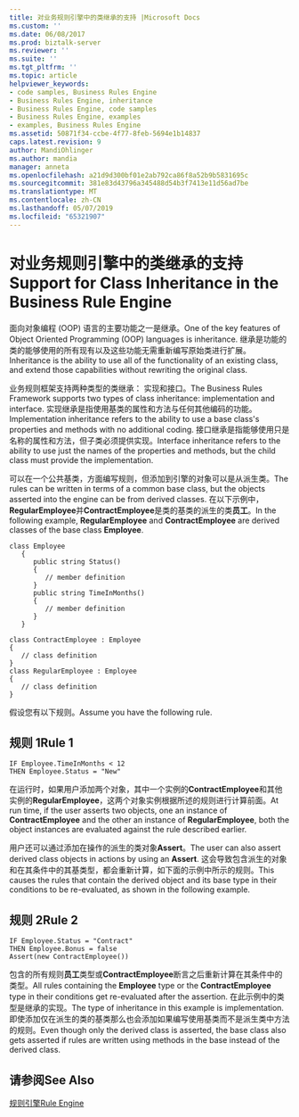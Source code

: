 ```yaml
---
title: 对业务规则引擎中的类继承的支持 |Microsoft Docs
ms.custom: ''
ms.date: 06/08/2017
ms.prod: biztalk-server
ms.reviewer: ''
ms.suite: ''
ms.tgt_pltfrm: ''
ms.topic: article
helpviewer_keywords:
- code samples, Business Rules Engine
- Business Rules Engine, inheritance
- Business Rules Engine, code samples
- Business Rules Engine, examples
- examples, Business Rules Engine
ms.assetid: 50871f34-ccbe-4f77-8feb-5694e1b14837
caps.latest.revision: 9
author: MandiOhlinger
ms.author: mandia
manager: anneta
ms.openlocfilehash: a21d9d300bf01e2ab792ca86f8a52b9b5831695c
ms.sourcegitcommit: 381e83d43796a345488d54b3f7413e11d56ad7be
ms.translationtype: MT
ms.contentlocale: zh-CN
ms.lasthandoff: 05/07/2019
ms.locfileid: "65321907"
---
```

# <a name="support-for-class-inheritance-in-the-business-rule-engine"></a><span data-ttu-id="3c5f2-102">对业务规则引擎中的类继承的支持</span><span class="sxs-lookup"><span data-stu-id="3c5f2-102">Support for Class Inheritance in the Business Rule Engine</span></span>
<span data-ttu-id="3c5f2-103">面向对象编程 (OOP) 语言的主要功能之一是继承。</span><span class="sxs-lookup"><span data-stu-id="3c5f2-103">One of the key features of Object Oriented Programming (OOP) languages is inheritance.</span></span> <span data-ttu-id="3c5f2-104">继承是功能的类的能够使用的所有现有以及这些功能无需重新编写原始类进行扩展。</span><span class="sxs-lookup"><span data-stu-id="3c5f2-104">Inheritance is the ability to use all of the functionality of an existing class, and extend those capabilities without rewriting the original class.</span></span>  
  
 <span data-ttu-id="3c5f2-105">业务规则框架支持两种类型的类继承： 实现和接口。</span><span class="sxs-lookup"><span data-stu-id="3c5f2-105">The Business Rules Framework supports two types of class inheritance: implementation and interface.</span></span> <span data-ttu-id="3c5f2-106">实现继承是指使用基类的属性和方法与任何其他编码的功能。</span><span class="sxs-lookup"><span data-stu-id="3c5f2-106">Implementation inheritance refers to the ability to use a base class's properties and methods with no additional coding.</span></span> <span data-ttu-id="3c5f2-107">接口继承是指能够使用只是名称的属性和方法，但子类必须提供实现。</span><span class="sxs-lookup"><span data-stu-id="3c5f2-107">Interface inheritance refers to the ability to use just the names of the properties and methods, but the child class must provide the implementation.</span></span>  
  
 <span data-ttu-id="3c5f2-108">可以在一个公共基类，方面编写规则，但添加到引擎的对象可以是从派生类。</span><span class="sxs-lookup"><span data-stu-id="3c5f2-108">The rules can be written in terms of a common base class, but the objects asserted into the engine can be from derived classes.</span></span> <span data-ttu-id="3c5f2-109">在以下示例中， **RegularEmployee**并**ContractEmployee**是类的基类的派生的类**员工**。</span><span class="sxs-lookup"><span data-stu-id="3c5f2-109">In the following example, **RegularEmployee** and **ContractEmployee** are derived classes of the base class **Employee**.</span></span>  
  
```  
class Employee  
   {  
      public string Status()  
      {   
         // member definition  
      }  
      public string TimeInMonths()        
      {   
         // member definition  
      }  
   }  
  
class ContractEmployee : Employee  
{  
   // class definition  
}  
class RegularEmployee : Employee  
{  
   // class definition  
}  
```  
  
 <span data-ttu-id="3c5f2-110">假设您有以下规则。</span><span class="sxs-lookup"><span data-stu-id="3c5f2-110">Assume you have the following rule.</span></span>  
  
## <a name="rule-1"></a><span data-ttu-id="3c5f2-111">规则 1</span><span class="sxs-lookup"><span data-stu-id="3c5f2-111">Rule 1</span></span>  
  
```  
IF Employee.TimeInMonths < 12  
THEN Employee.Status = "New"  
```  
  
 <span data-ttu-id="3c5f2-112">在运行时，如果用户添加两个对象，其中一个实例的**ContractEmployee**和其他实例的**RegularEmployee**，这两个对象实例根据所述的规则进行计算前面。</span><span class="sxs-lookup"><span data-stu-id="3c5f2-112">At run time, if the user asserts two objects, one an instance of **ContractEmployee** and the other an instance of **RegularEmployee**, both the object instances are evaluated against the rule described earlier.</span></span>  
  
 <span data-ttu-id="3c5f2-113">用户还可以通过添加在操作的派生的类对象**Assert**。</span><span class="sxs-lookup"><span data-stu-id="3c5f2-113">The user can also assert derived class objects in actions by using an **Assert**.</span></span> <span data-ttu-id="3c5f2-114">这会导致包含派生的对象和在其条件中的其基类型，都会重新计算，如下面的示例中所示的规则。</span><span class="sxs-lookup"><span data-stu-id="3c5f2-114">This causes the rules that contain the derived object and its base type in their conditions to be re-evaluated, as shown in the following example.</span></span>  
  
## <a name="rule-2"></a><span data-ttu-id="3c5f2-115">规则 2</span><span class="sxs-lookup"><span data-stu-id="3c5f2-115">Rule 2</span></span>  
  
```  
IF Employee.Status = "Contract"   
THEN Employee.Bonus = false  
Assert(new ContractEmployee())  
```  
  
 <span data-ttu-id="3c5f2-116">包含的所有规则**员工**类型或**ContractEmployee**断言之后重新计算在其条件中的类型。</span><span class="sxs-lookup"><span data-stu-id="3c5f2-116">All rules containing the **Employee** type or the **ContractEmployee** type in their conditions get re-evaluated after the assertion.</span></span> <span data-ttu-id="3c5f2-117">在此示例中的类型是继承的实现。</span><span class="sxs-lookup"><span data-stu-id="3c5f2-117">The type of inheritance in this example is implementation.</span></span> <span data-ttu-id="3c5f2-118">即使添加仅在派生的类的基类那么也会添加如果编写使用基类而不是派生类中方法的规则。</span><span class="sxs-lookup"><span data-stu-id="3c5f2-118">Even though only the derived class is asserted, the base class also gets asserted if rules are written using methods in the base instead of the derived class.</span></span>  
  
## <a name="see-also"></a><span data-ttu-id="3c5f2-119">请参阅</span><span class="sxs-lookup"><span data-stu-id="3c5f2-119">See Also</span></span>  
 [<span data-ttu-id="3c5f2-120">规则引擎</span><span class="sxs-lookup"><span data-stu-id="3c5f2-120">Rule Engine</span></span>](../core/rule-engine.md)